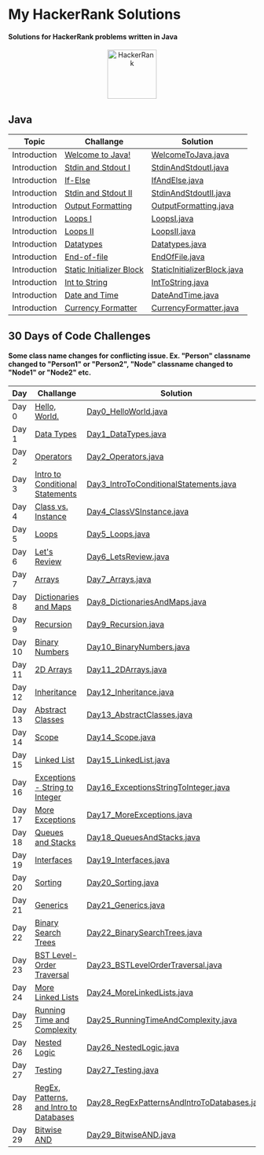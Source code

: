 # My HackerRank Solutions
#### Solutions for HackerRank problems written in Java

<p align="center">
<a href="https://www.hackerrank.com/sapayth">
    <img src="https://user-images.githubusercontent.com/15567340/30000440-a6414cec-908d-11e7-904d-7486a3fe2f17.png" alt="HackerRank" height="100" />
</a>
</p>

## Java

| Topic         | Challange                                                                           | Solution   |
| ------------- |-------------------------------------------------------------------------------------| ---------- |
| Introduction  | [Welcome to Java!](https://www.hackerrank.com/challenges/welcome-to-java)           | [WelcomeToJava.java](https://github.com/sapayth/HackerRank/blob/master/Java/Introduction/WelcomeToJava.java)     |
| Introduction  | [Stdin and Stdout I](https://www.hackerrank.com/challenges/java-stdin-and-stdout-1) | [StdinAndStdoutI.java](https://github.com/sapayth/HackerRank/blob/master/Java/Introduction/StdinAndStdoutI.java) |
| Introduction  | [If-Else](https://www.hackerrank.com/challenges/java-if-else)           | [IfAndElse.java](https://github.com/sapayth/HackerRank/blob/master/Java/Introduction/IfandElse.java)     |
| Introduction  | [Stdin and Stdout II](https://www.hackerrank.com/challenges/java-stdin-stdout) | [StdinAndStdoutII.java](https://github.com/sapayth/HackerRank/blob/master/Java/Introduction/StdinAndStdoutII.java) |
| Introduction  | [Output Formatting](https://www.hackerrank.com/challenges/java-output-formatting) | [OutputFormatting.java](https://github.com/sapayth/HackerRank/blob/master/Java/Introduction/OutputFormatting.java) |
| Introduction  | [Loops I](https://www.hackerrank.com/challenges/java-loops-i) | [LoopsI.java](https://github.com/sapayth/HackerRank/blob/master/Java/Introduction/LoopsI.java) |
| Introduction  | [Loops II](https://www.hackerrank.com/challenges/java-loops) | [LoopsII.java](https://github.com/sapayth/HackerRank/blob/master/Java/Introduction/LoopsII.java) |
| Introduction  | [Datatypes](https://www.hackerrank.com/challenges/java-datatypes)           | [Datatypes.java](https://github.com/sapayth/HackerRank/blob/master/Java/Introduction/Datatypes.java)     |
| Introduction  | [End-of-file](https://www.hackerrank.com/challenges/java-end-of-file) | [EndOfFile.java](https://github.com/sapayth/HackerRank/blob/master/Java/Introduction/EndOfFile.java) |
| Introduction  | [Static Initializer Block](https://www.hackerrank.com/challenges/java-static-initializer-block) | [StaticInitializerBlock.java](https://github.com/sapayth/HackerRank/blob/master/Java/Introduction/StaticInitializerBlock.java) |
| Introduction  | [Int to String](https://www.hackerrank.com/challenges/java-int-to-string) | [IntToString.java](https://github.com/sapayth/HackerRank/blob/master/Java/Introduction/IntToString.java) |
| Introduction  | [Date and Time](https://www.hackerrank.com/challenges/java-date-and-time) | [DateAndTime.java](https://github.com/sapayth/HackerRank/blob/master/Java/Introduction/DateAndTime.java) |
| Introduction  | [Currency Formatter](https://www.hackerrank.com/challenges/java-currency-formatter) | [CurrencyFormatter.java](https://github.com/sapayth/HackerRank/blob/master/Java/Introduction/CurrencyFormatter.java) |


## 30 Days of Code Challenges
#### Some class name changes for conflicting issue. Ex. "Person" classname changed to "Person1" or "Person2", "Node" classname changed to "Node1" or "Node2" etc.

| Day         | Challange                                                                           | Solution   |
| ------------- |-------------------------------------------------------------------------------------| ---------- |
| Day 0 | [Hello, World.](https://www.hackerrank.com/challenges/30-hello-world/problem) | [Day0_HelloWorld.java](https://github.com/sapayth/HackerRank/blob/master/ThirtyDaysOfCode/Day0_HelloWorld.java) |
| Day 1 | [Data Types](https://www.hackerrank.com/challenges/30-data-types/problem) | [Day1_DataTypes.java](https://github.com/sapayth/HackerRank/blob/master/ThirtyDaysOfCode/Day1_DataTypes.java) |
| Day 2 | [Operators](https://www.hackerrank.com/challenges/30-operators/problem) | [Day2_Operators.java](https://github.com/sapayth/HackerRank/blob/master/ThirtyDaysOfCode/Day2_Operators.java) |
| Day 3 | [Intro to Conditional Statements](https://www.hackerrank.com/challenges/30-conditional-statements/problem) | [Day3_IntroToConditionalStatements.java](https://github.com/sapayth/HackerRank/blob/master/ThirtyDaysOfCode/Day3_IntroToConditionalStatements.java) |
| Day 4 | [Class vs. Instance](https://www.hackerrank.com/challenges/30-class-vs-instance/problem) | [Day4_ClassVSInstance.java](https://github.com/sapayth/HackerRank/blob/master/ThirtyDaysOfCode/Day4_ClassVSInstance.java) |
| Day 5 | [Loops](https://www.hackerrank.com/challenges/30-loops/problem) | [Day5_Loops.java](https://github.com/sapayth/HackerRank/blob/master/ThirtyDaysOfCode/Day5_Loops.java) |
| Day 6 | [Let's Review](https://www.hackerrank.com/challenges/30-review-loop/problem) | [Day6_LetsReview.java](https://github.com/sapayth/HackerRank/blob/master/ThirtyDaysOfCode/Day6_LetsReview.java) |
| Day 7 | [Arrays](https://www.hackerrank.com/challenges/30-arrays/problem) | [Day7_Arrays.java](https://github.com/sapayth/HackerRank/blob/master/ThirtyDaysOfCode/Day7_Arrays.java) |
| Day 8 | [Dictionaries and Maps](https://www.hackerrank.com/challenges/30-dictionaries-and-maps/problem) | [Day8_DictionariesAndMaps.java](https://github.com/sapayth/HackerRank/blob/master/ThirtyDaysOfCode/Day8_DictionariesAndMaps.java) |
| Day 9 | [Recursion](https://www.hackerrank.com/challenges/30-recursion/problem) | [Day9_Recursion.java](https://github.com/sapayth/HackerRank/blob/master/ThirtyDaysOfCode/Day9_Recursion.java) |
| Day 10 | [Binary Numbers](https://www.hackerrank.com/challenges/30-binary-numbers/problem) | [Day10_BinaryNumbers.java](https://github.com/sapayth/HackerRank/blob/master/ThirtyDaysOfCode/Day10_BinaryNumbers.java) |
| Day 11 | [2D Arrays](https://www.hackerrank.com/challenges/30-2d-arrays/problem) | [Day11_2DArrays.java](https://github.com/sapayth/HackerRank/blob/master/ThirtyDaysOfCode/Day11_2DArrays.java) |
| Day 12 | [Inheritance](https://www.hackerrank.com/challenges/30-inheritance/problem) | [Day12_Inheritance.java](https://github.com/sapayth/HackerRank/blob/master/ThirtyDaysOfCode/Day12_Inheritance.java) |
| Day 13 | [Abstract Classes](https://www.hackerrank.com/challenges/30-abstract-classes/problem) | [Day13_AbstractClasses.java](https://github.com/sapayth/HackerRank/blob/master/ThirtyDaysOfCode/Day13_AbstractClasses.java) |
| Day 14 | [Scope](https://www.hackerrank.com/challenges/30-scope/problem) | [Day14_Scope.java](https://github.com/sapayth/HackerRank/blob/master/ThirtyDaysOfCode/Day14_Scope.java) |
| Day 15 | [Linked List](https://www.hackerrank.com/challenges/30-linked-list/problem) | [Day15_LinkedList.java](https://github.com/sapayth/HackerRank/blob/master/ThirtyDaysOfCode/Day15_LinkedList.java) |
| Day 16 | [Exceptions - String to Integer](https://www.hackerrank.com/challenges/30-exceptions-string-to-integer/problem) | [Day16_ExceptionsStringToInteger.java](https://github.com/sapayth/HackerRank/blob/master/ThirtyDaysOfCode/Day16_ExceptionsStringToInteger.java) |
| Day 17 | [More Exceptions](https://www.hackerrank.com/challenges/30-more-exceptions/problem) | [Day17_MoreExceptions.java](https://github.com/sapayth/HackerRank/blob/master/ThirtyDaysOfCode/Day17_MoreExceptions.java) |
| Day 18 | [Queues and Stacks](https://www.hackerrank.com/challenges/30-queues-stacks/problem) | [Day18_QueuesAndStacks.java](https://github.com/sapayth/HackerRank/blob/master/ThirtyDaysOfCode/Day18_QueuesAndStacks.java) |
| Day 19 | [Interfaces](https://www.hackerrank.com/challenges/30-interfaces/problem) | [Day19_Interfaces.java](https://github.com/sapayth/HackerRank/blob/master/ThirtyDaysOfCode/Day19_Interfaces.java) |
| Day 20 | [Sorting](https://www.hackerrank.com/challenges/30-sorting/problem) | [Day20_Sorting.java](https://github.com/sapayth/HackerRank/blob/master/ThirtyDaysOfCode/Day20_Sorting.java) |
| Day 21 | [Generics](https://www.hackerrank.com/challenges/30-generics/problem) | [Day21_Generics.java](https://github.com/sapayth/HackerRank/blob/master/ThirtyDaysOfCode/Day21_Generics.java) |
| Day 22 | [Binary Search Trees](https://www.hackerrank.com/challenges/30-binary-search-trees/problem) | [Day22_BinarySearchTrees.java](https://github.com/sapayth/HackerRank/blob/master/ThirtyDaysOfCode/Day22_BinarySearchTrees.java) |
| Day 23 | [BST Level-Order Traversal](https://www.hackerrank.com/challenges/30-binary-trees/problem) | [Day23_BSTLevelOrderTraversal.java](https://github.com/sapayth/HackerRank/blob/master/ThirtyDaysOfCode/Day23_BSTLevelOrderTraversal.java) |
| Day 24 | [More Linked Lists](https://www.hackerrank.com/challenges/30-linked-list-deletion/problem) | [Day24_MoreLinkedLists.java](https://github.com/sapayth/HackerRank/blob/master/ThirtyDaysOfCode/Day24_MoreLinkedLists.java) |
| Day 25 | [Running Time and Complexity](https://www.hackerrank.com/challenges/30-running-time-and-complexity/problem) | [Day25_RunningTimeAndComplexity.java](https://github.com/sapayth/HackerRank/blob/master/ThirtyDaysOfCode/Day25_RunningTimeAndComplexity.java) |
| Day 26 | [Nested Logic](https://www.hackerrank.com/challenges/30-nested-logic/problem) | [Day26_NestedLogic.java](https://github.com/sapayth/HackerRank/blob/master/ThirtyDaysOfCode/Day26_NestedLogic.java) |
| Day 27 | [Testing](https://www.hackerrank.com/challenges/30-testing/problem) | [Day27_Testing.java](https://github.com/sapayth/HackerRank/blob/master/ThirtyDaysOfCode/Day27_Testing.java) |
| Day 28 | [RegEx, Patterns, and Intro to Databases](https://www.hackerrank.com/challenges/30-regex-patterns/problem) | [Day28_RegExPatternsAndIntroToDatabases.java](https://github.com/sapayth/HackerRank/blob/master/ThirtyDaysOfCode/Day28_RegExPatternsAndIntroToDatabases.java) |
| Day 29 | [Bitwise AND](https://www.hackerrank.com/challenges/30-bitwise-and/problem) | [Day29_BitwiseAND.java](https://github.com/sapayth/HackerRank/blob/master/ThirtyDaysOfCode/Day29_BitwiseAND.java) |
